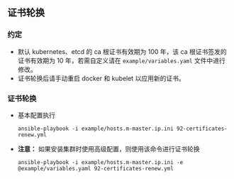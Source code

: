 ## 证书轮换

### 约定

- 默认 kubernetes、etcd 的 ca 根证书有效期为 100 年，该 ca 根证书签发的证书有效期为 10 年，若需自定义请在 `example/variables.yaml` 文件中进行修改。
- 证书轮换后请手动重启 docker 和 kubelet 以应用新的证书。

### 证书轮换
- 基本配置执行
  ```
  ansible-playbook -i example/hosts.m-master.ip.ini 92-certificates-renew.yml
  ```

- **注意：** 如果安装集群时使用高级配置，则使用该命令进行证书轮换
  ```
  ansible-playbook -i example/hosts.m-master.ip.ini -e @example/variables.yaml 92-certificates-renew.yml
  ```